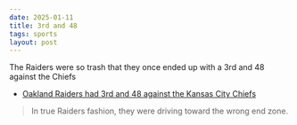 ```yaml
---
date: 2025-01-11
title: 3rd and 48
tags: sports
layout: post
---
```


The Raiders were so trash that they once ended up with a 3rd and 48 against the Chiefs

- [Oakland Raiders had 3rd and 48 against the Kansas City Chiefs](https://ftw.usatoday.com/2013/10/raiders-3rd-and-48)

> In true Raiders fashion, they were driving toward the wrong end zone.